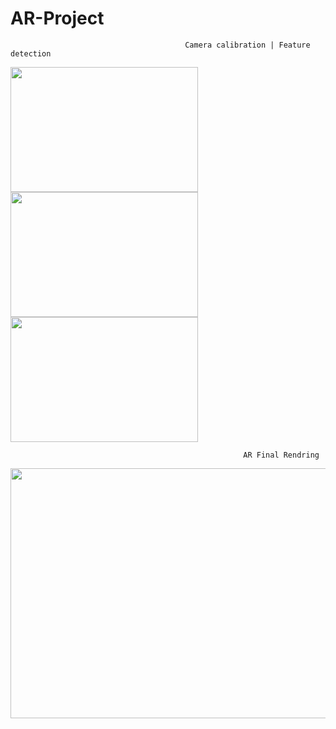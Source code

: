 # AR-Project

                                           Camera calibration | Feature detection

<img src="https://github.com/207Levy/AR-Project/blob/main/calib.gif" width="300" height="200"> <img src="https://github.com/207Levy/AR-Project/blob/main/frame.gif" width="300" height="200">
<img src="https://github.com/207Levy/AR-Project/blob/main/wrap.gif" width="300" height="200" />

                                                        AR Final Rendring
<img src="https://github.com/207Levy/AR-Project/blob/main/ar.gif" width="600" height="400" />
 
